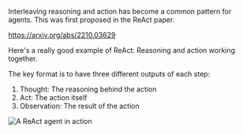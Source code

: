 Interleaving reasoning and action has become a common pattern for agents. This was first proposed in the ReAct paper.

https://arxiv.org/abs/2210.03629

Here's a really good example of ReAct: Reasoning and action working together.

The key format is to have three different outputs of each step:

1. Thought: The reasoning behind the action
2. Act: The action itself
3. Observation: The result of the action

![A ReAct agent in action](image-1.png)
